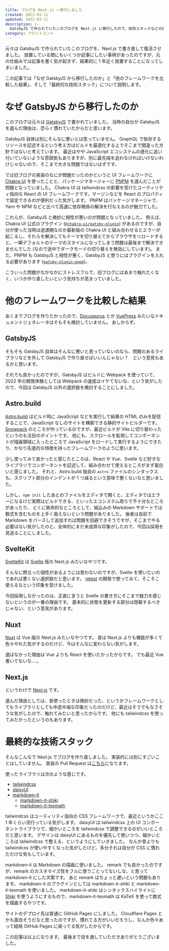 ```yaml
---
title: ブログを Next.js へ移行しました
created: 2022-03-11
updated: 2022-03-11
description: |-
  GatsbyJS で作られていたこのブログを Next.js に移行したので、技術スタックなどの説明をします。
category: フロントエンド
---
```


元々は GatsbyJS で作られていたこのブログを、Next.js で書き直して復活させました。
放置している間にもいくつか記事にしたい事柄があったのですが、元の仕組みでは記事を書く気が起きず、結果的に 1 年近く放置することになってしまいました。

この記事では「なぜ GatsbyJS から移行したのか」と「他のフレームワークを比較した結果」、そして「最終的な技術スタック」について説明します。

<!-- read more -->

# なぜ GatsbyJS から移行したのか

このブログは元々は [GatsbyJS](https://www.gatsbyjs.com) で書かれていました。
当時の自分が GatsbyJS を選んだ理由は、恐らく慣れていたからだと思います。

GatsbyJS 自体は別にそんなに悪いとは思っていません。
GraphQL で依存するリソースを記述するという考え方はビルドを最適化する上でそこまで間違った方針ではないと考えています。
最近はやや JavaScript エコシステムの進化に追い付いていないような雰囲気もありますが、別に最先端を追わなければいけないわけじゃないので、そこまで大きな問題ではないはずです。

では旧ブログの実装のなにが問題だったのかというと UI フレームワークに [Chakra UI](https://chakra-ui.com) を使ったことと、パッケージマネージャーに [PNPM](https://pnpm.io) を選んだことが問題となっていました。
Chakra UI は tailwindcss の影響を受けたユーティリティ指向な React の UI フレームワークです。マージンなどを React のプロパティで設定できるのが便利だった気がします。
PNPM はパッケージマネージャで、Yarn や NPM などと比べて高速に依存関係の解決を行なえるのが魅力でした。

これらが、GatsbyJS と微妙に相性が悪いのが問題となっていました。
例えば、Chakra UI 公式のプラグイン ([`@chakra-ui/gatsby-plugin`](https://www.npmjs.com/package/@chakra-ui/gatsby-plugin)) があるのですが、自分が使った当時は過渡期なのか最新版の Chakra UI と組み合わせるとエラーが起こるし、それらを解決してもテーマを切り替えてからブラウザをリロードすると、一瞬デフォルトのテーマのスタイルになってしまう問題は最後まで解決できませんでした (なので途中でダークモードの切り替えを無効にしています)。
また、PNPM も GatsbyJS と相性が悪く、GatsbyJS と使うにはプラグインを入れる必要があります ([`gatsby-plugin-pnpm`](https://www.npmjs.com/package/gatsby-plugin-pnpm))。

こういった問題がなかなかにストレスフルで、旧ブログにはあまり触れたくなく、いつか作り直したいという気持ちが高まっていました。

# 他のフレームワークを比較した結果

あくまでブログを作りたかったので、[Docusaurus](https://docusaurus.io) とか [VuePress](https://vuepress.vuejs.org) みたいなドキュメントジェネレータはそもそも検討していません。
あしからず。

## GatsbyJS

そもそも GatsbyJS 自体はそんなに悪いと思っていないのなら、問題のあるライブラリなどを外して GatsbyJS で作り直せばいいんじゃない？　という意見もあるかと思います。

それでも良かったのですが、GatsbyJS はビルドに Webpack を使っていて、2022 年の開発体験としては Webpack の速度はイケてないな、という気がしたので、今回は GatsbyJS 以外の選択肢を検討することにしました。

## Astro.build

[Astro.build](https://astro.build) はビルド時に JavaScript などを実行して結果の HTML のみを配信することで、JavaScript なしのサイトを構築できる静的サイトビルダーです。
[Snowpack](https://www.snowpack.dev) のところが作っているのですが、最近ビルドが Vite に切り替わったというのも注目のポイントです。
他にも、スクロールを監視してコンポーネントが描画領域に入ったところで JavaScript をロードして実行するようにできたり、かなり先進的な特徴を持ったフレームワークのように思います。

少し使ってみて良かったと感じたところは、React や Vue、Svelte など好きなライブラリでコンポーネントを記述して、組み合わせて使えるところがまず面白いと感じました。
それと、Astro.build 独自の `astro` ファイルのシンタックスも、スクリプト部分のインデントが 1 つ減るという意味で悪くないなと思いました。

しかし、`npm init` したあとのファイルをエディタで開くと、エディタではエラーになるけど実際はビルドできる、といったエコシステム周りで不十分なところがあったり、
とくに致命的なところとして、組込みの Markdown サポートでは数式を含むものを上手く扱えないという問題がありました。
後者は自前で Markdown をパースして追加すれば問題を回避できそうですが、そこまでやる必要はない気がしたのと、全体的にまだ未成熟な印象がしたので、今回は採用を見送ることにしました。

## SvelteKit

[SvelteKit](https://kit.svelte.dev) は [Svelte](https://svelte.dev) 版の Next.js みたいなやつです。

そんなに際立った個性があるようには思わないのですが、Svelte を使いたいのであれば悪くない選択肢だと思います。
[retest](https://github.com/makenowjust-labs/retest) の開発で使ってみて、そこそこ使えるなという印象を受けました。

今回採用しなかったのは、正直に言うと Svelte の書き方にそこまで魅力を感じないというのが一番の理由です。
基本的に状態を更新する部分は隠蔽するべきじゃない、という意見があります。

## Nuxt

[Nuxt](https://nuxtjs.org) は Vue 版の Next.js みたいなやつです。
昔は Next.js よりも機能が多くて色々やれた気がするのだけど、今はそんなに変わらない気がします。

選ばなかった理由は Vue よりも React を使いたかったからです。
でも最近 Vue 書いてないな‥‥。

## Next.js

というわけで [Next.js](https://nextjs.org) です。

選んだ理由としては、昔使ったときは微妙だった、というかフレームワークとしてもライブラリとしても中途半端な印象だったのだけど、最近はそうでもなさそうな気がしたので、触れてみたいと思ったからです。
他にも tailwindcss を使ってみたかったというのもあります。

# 最終的な技術スタック

そんなこんなで Next.js でブログを作り直しました。
実装的には別にすごいことはしていません。
実装の Pull Request は[こちら](https://github.com/makenowjust-labs/blog/pull/75)になります。

使ったライブラリは次のような感じです。

- [tailwindcss](https://tailwindcss.com)
- [daisyUI](https://daisyui.com)
- [markdown-it](https://markdown-it.github.io)
  - [markdown-it-shiki](https://github.com/antfu/markdown-it-shiki)
  - [markdown-it-texmath](https://github.com/goessner/markdown-it-texmath)

tailwindcss はユーティリティ指向の CSS フレームワークで、最近というかここ 1 年くらい流行っている気がします。
daisyUI は tailwindcss 上の UI コンポーネントライブラリで、細かいところを tailwindcss で調整できるのがいいところだと思います。
デザインは daisyUI にあるものを優先して使いつつ、細かいところは tailwindcss で整える、というようにしていきました。
なんか昔よりも tailwindcss が使いやすくなった気がしたけど、多分それは自分が CSS に慣れただけな気もしています。

markdown-it は Markdown の描画に使いました。
remark でも良かったのですが、remark のカスタマイズ性をフルに使うことってないしな、と思って markdown-it にした次第です。
あと remark はちょっと遅いという問題もあります。
markdown-it のプラグインとしては markdown-it-shiki と markdown-it-texmath を使いました。
markdown-it-shiki はシンタックスハイライトに [Shiki](https://shiki.matsu.io) を使うようにするもので、markdown-it-texmath は KaTeX を使って数式を描画するやつです。

サイトのデプロイ先は普通に GitHub Pages にしました。
Cloudflare Pages とかも面白そうだなと思ったのですが、慣れてる方がいいだろうし、なんか色々あって結局 GitHub Pages に戻ってる気がしたからです。

この記事は以上になります。
最後まで目を通していただきありがとうございました。
